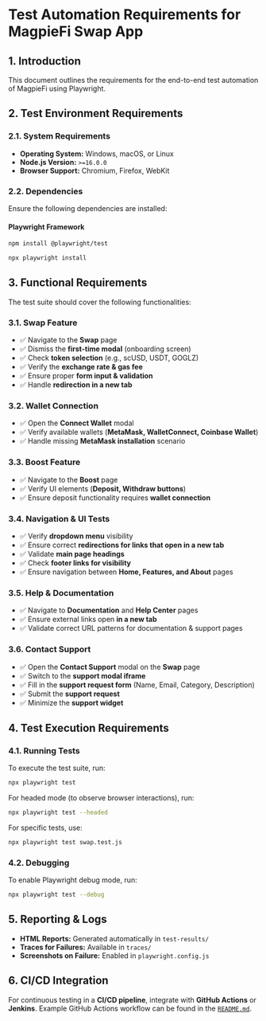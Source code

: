# Test Automation Requirements for MagpieFi Swap App

## 1. Introduction

This document outlines the requirements for the end-to-end test automation of MagpieFi using Playwright.

## 2. Test Environment Requirements

### 2.1. System Requirements

- **Operating System:** Windows, macOS, or Linux
- **Node.js Version:** `>=16.0.0`
- **Browser Support:** Chromium, Firefox, WebKit

### 2.2. Dependencies

Ensure the following dependencies are installed:

#### Playwright Framework

```sh
npm install @playwright/test
```

```sh
npx playwright install
```

## 3. Functional Requirements

The test suite should cover the following functionalities:

### 3.1. Swap Feature

- ✅ Navigate to the **Swap** page
- ✅ Dismiss the **first-time modal** (onboarding screen)
- ✅ Check **token selection** (e.g., scUSD, USDT, GOGLZ)
- ✅ Verify the **exchange rate & gas fee**
- ✅ Ensure proper **form input & validation**
- ✅ Handle **redirection in a new tab**

### 3.2. Wallet Connection

- ✅ Open the **Connect Wallet** modal
- ✅ Verify available wallets (**MetaMask, WalletConnect, Coinbase Wallet**)
- ✅ Handle missing **MetaMask installation** scenario

### 3.3. Boost Feature

- ✅ Navigate to the **Boost** page
- ✅ Verify UI elements (**Deposit, Withdraw buttons**)
- ✅ Ensure deposit functionality requires **wallet connection**

### 3.4. Navigation & UI Tests

- ✅ Verify **dropdown menu** visibility
- ✅ Ensure correct **redirections for links that open in a new tab**
- ✅ Validate **main page headings**
- ✅ Check **footer links for visibility**
- ✅ Ensure navigation between **Home, Features, and About** pages

### 3.5. Help & Documentation

- ✅ Navigate to **Documentation** and **Help Center** pages
- ✅ Ensure external links open **in a new tab**
- ✅ Validate correct URL patterns for documentation & support pages

### 3.6. Contact Support

- ✅ Open the **Contact Support** modal on the **Swap** page
- ✅ Switch to the **support modal iframe**
- ✅ Fill in the **support request form** (Name, Email, Category, Description)
- ✅ Submit the **support request**
- ✅ Minimize the **support widget**

## 4. Test Execution Requirements

### 4.1. Running Tests

To execute the test suite, run:

```sh
npx playwright test
```

For headed mode (to observe browser interactions), run:

```sh
npx playwright test --headed
```

For specific tests, use:

```sh
npx playwright test swap.test.js
```

### 4.2. Debugging

To enable Playwright debug mode, run:

```sh
npx playwright test --debug
```

## 5. Reporting & Logs

- **HTML Reports:** Generated automatically in `test-results/`
- **Traces for Failures:** Available in `traces/`
- **Screenshots on Failure:** Enabled in `playwright.config.js`

## 6. CI/CD Integration

For continuous testing in a **CI/CD pipeline**, integrate with **GitHub Actions** or **Jenkins**.
Example GitHub Actions workflow can be found in the [`README.md`](README.md).
